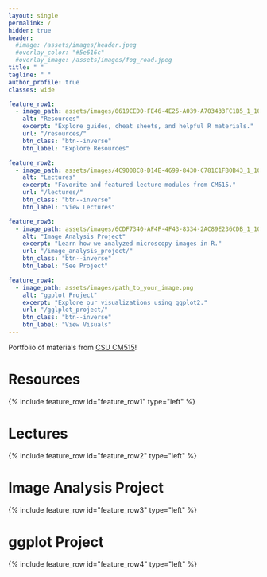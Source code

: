 ```yaml
---
layout: single
permalink: /
hidden: true
header:
  #image: /assets/images/header.jpeg
  #overlay_color: "#5e616c"
  #overlay_image: /assets/images/fog_road.jpeg
title: " "
tagline: " "
author_profile: true
classes: wide

feature_row1:
  - image_path: assets/images/0619CED0-FE46-4E25-A039-A703433FC1B5_1_105_c.jpeg
    alt: "Resources"
    excerpt: "Explore guides, cheat sheets, and helpful R materials."
    url: "/resources/"
    btn_class: "btn--inverse"
    btn_label: "Explore Resources"

feature_row2:
  - image_path: assets/images/4C9008C8-D14E-4699-8430-C781C1FB0B43_1_105_c.jpeg
    alt: "Lectures"
    excerpt: "Favorite and featured lecture modules from CM515."
    url: "/lectures/"
    btn_class: "btn--inverse"
    btn_label: "View Lectures"

feature_row3:
  - image_path: assets/images/6CDF7340-AF4F-4F43-8334-2AC89E236CDB_1_105_c.jpeg
    alt: "Image Analysis Project"
    excerpt: "Learn how we analyzed microscopy images in R."
    url: "/image_analysis_project/"
    btn_class: "btn--inverse"
    btn_label: "See Project"

feature_row4:
  - image_path: assets/images/path_to_your_image.png
    alt: "ggplot Project"
    excerpt: "Explore our visualizations using ggplot2."
    url: "/gglplot_project/"
    btn_class: "btn--inverse"
    btn_label: "View Visuals"
---
```


Portfolio of materials from [CSU CM515](https://github.com/Colorado-State-University-CMB/CM515-course-2025/tree/main)!

# Resources
{% include feature_row id="feature_row1" type="left" %}

# Lectures
{% include feature_row id="feature_row2" type="left" %}

# Image Analysis Project
{% include feature_row id="feature_row3" type="left" %}

# ggplot Project
{% include feature_row id="feature_row4" type="left" %}

